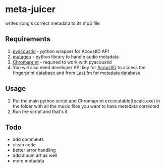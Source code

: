 # meta-juicer
writes song's correct metadata to its mp3 file

## Requirements
1) <a href = "https://github.com/beetbox/pyacoustid">pyacoustid</a> - python wrapper for AcoustID API
2) <a href="https://github.com/quodlibet/mutagen">mutagen</a> - python library to handle audio metadata
3) <a href="https://acoustid.org/chromaprint">Chromaprint</a> - required to work with pyacoustid
4) You will also need developer API key for <a href="https://acoustid.org/login">AcoustID</a> to access the fingerprint database and from <a href="https://www.last.fm/api/account/create">Last.fm</a> for metadata database

## Usage
1) Put the main python script and Chromaprint excecutable(fpcalc.exe) in the folder with all the music files you want to have metadata corrected
2) Run the script and that's it

## Todo
- add comments
- clean code
- better error handling
- add album art as well
- more metadata
